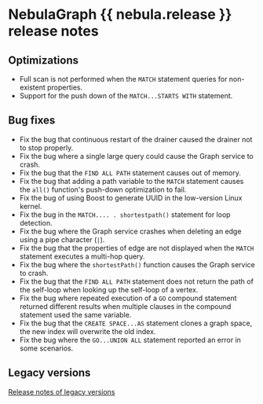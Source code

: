 # NebulaGraph {{ nebula.release }} release notes

## Optimizations

- Full scan is not performed when the `MATCH` statement queries for non-existent properties.
- Support for the push down of the `MATCH...STARTS WITH` statement.

## Bug fixes

- Fix the bug that continuous restart of the drainer caused the drainer not to stop properly.
- Fix the bug where a single large query could cause the Graph service to crash.
- Fix the bug that the `FIND ALL PATH` statement causes out of memory.
- Fix the bug that adding a path variable to the `MATCH` statement causes the `all()` function's push-down optimization to fail.
- Fix the bug of using Boost to generate UUID in the low-version Linux kernel.
- Fix the bug in the `MATCH.... . shortestpath()` statement for loop detection.
- Fix the bug where the Graph service crashes when deleting an edge using a pipe character (`|`).
- Fix the bug that the properties of edge are not displayed when the `MATCH` statement executes a multi-hop query.
- Fix the bug where the `shortestPath()` function causes the Graph service to crash.
- Fix the bug that the `FIND ALL PATH` statement does not return the path of the self-loop when looking up the self-loop of a vertex.
- Fix the bug where repeated execution of a `GO` compound statement returned different results when multiple clauses in the compound statement used the same variable.
- Fix the bug that the `CREATE SPACE...AS` statement clones a graph space, the new index will overwrite the old index.
- Fix the bug where the `GO...UNION ALL` statement reported an error in some scenarios.

## Legacy versions

[Release notes of legacy versions](https://www.nebula-graph.io/tags/release-notes)
